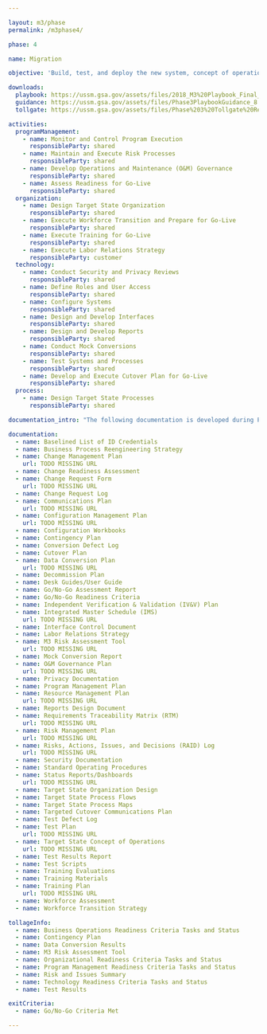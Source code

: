 ```yaml
---

layout: m3/phase
permalink: /m3phase4/

phase: 4

name: Migration

objective: 'Build, test, and deploy the new system, concept of operations, and workforce design. An Agile approach should be adopted for this Phase. Note: The activities in this Phase are organized by workstream and do not appear sequentially.'

downloads:
  playbook: https://ussm.gsa.gov/assets/files/2018_M3%20Playbook_Final_Phase%203.pdf
  guidance: https://ussm.gsa.gov/assets/files/Phase3PlaybookGuidance_8.30.18FINAL.pdf
  tollgate: https://ussm.gsa.gov/assets/files/Phase%203%20Tollgate%20Review8.30.18.pptx

activities:
  programManagement:
    - name: Monitor and Control Program Execution
      responsibleParty: shared
    - name: Maintain and Execute Risk Processes
      responsibleParty: shared
    - name: Develop Operations and Maintenance (O&M) Governance
      responsibleParty: shared
    - name: Assess Readiness for Go-Live
      responsibleParty: shared
  organization:
    - name: Design Target State Organization
      responsibleParty: shared
    - name: Execute Workforce Transition and Prepare for Go-Live
      responsibleParty: shared
    - name: Execute Training for Go-Live
      responsibleParty: shared
    - name: Execute Labor Relations Strategy
      responsibleParty: customer
  technology:
    - name: Conduct Security and Privacy Reviews
      responsibleParty: shared
    - name: Define Roles and User Access
      responsibleParty: shared
    - name: Configure Systems
      responsibleParty: shared
    - name: Design and Develop Interfaces
      responsibleParty: shared
    - name: Design and Develop Reports
      responsibleParty: shared
    - name: Conduct Mock Conversions
      responsibleParty: shared
    - name: Test Systems and Processes
      responsibleParty: shared
    - name: Develop and Execute Cutover Plan for Go-Live
      responsibleParty: shared
  process:
    - name: Design Target State Processes
      responsibleParty: shared

documentation_intro: "The following documentation is developed during Phase 4 and is used to inform the Phase 4 Progress Review discussion. Agencies purchasing transaction processing services only will identify relevant activities and examples for their project using the M3 Services Tailoring Guide."

documentation:
  - name: Baselined List of ID Credentials
  - name: Business Process Reengineering Strategy
  - name: Change Management Plan
    url: TODO MISSING URL
  - name: Change Readiness Assessment
  - name: Change Request Form
    url: TODO MISSING URL
  - name: Change Request Log
  - name: Communications Plan
    url: TODO MISSING URL
  - name: Configuration Management Plan
    url: TODO MISSING URL
  - name: Configuration Workbooks
  - name: Contingency Plan
  - name: Conversion Defect Log
  - name: Cutover Plan
  - name: Data Conversion Plan
    url: TODO MISSING URL
  - name: Decommission Plan
  - name: Desk Guides/User Guide
  - name: Go/No-Go Assessment Report
  - name: Go/No-Go Readiness Criteria
  - name: Independent Verification & Validation (IV&V) Plan
  - name: Integrated Master Schedule (IMS)
    url: TODO MISSING URL
  - name: Interface Control Document
  - name: Labor Relations Strategy
  - name: M3 Risk Assessment Tool
    url: TODO MISSING URL
  - name: Mock Conversion Report
  - name: O&M Governance Plan
    url: TODO MISSING URL
  - name: Privacy Documentation
  - name: Program Management Plan
  - name: Resource Management Plan
    url: TODO MISSING URL
  - name: Reports Design Document
  - name: Requirements Traceability Matrix (RTM)
    url: TODO MISSING URL
  - name: Risk Management Plan
    url: TODO MISSING URL
  - name: Risks, Actions, Issues, and Decisions (RAID) Log
    url: TODO MISSING URL
  - name: Security Documentation
  - name: Standard Operating Procedures
  - name: Status Reports/Dashboards
    url: TODO MISSING URL
  - name: Target State Organization Design
  - name: Target State Process Flows
  - name: Target State Process Maps
  - name: Targeted Cutover Communications Plan
  - name: Test Defect Log
  - name: Test Plan
    url: TODO MISSING URL
  - name: Target State Concept of Operations
    url: TODO MISSING URL
  - name: Test Results Report
  - name: Test Scripts
  - name: Training Evaluations
  - name: Training Materials
  - name: Training Plan
    url: TODO MISSING URL
  - name: Workforce Assessment
  - name: Workforce Transition Strategy

tollageInfo:
  - name: Business Operations Readiness Criteria Tasks and Status
  - name: Contingency Plan
  - name: Data Conversion Results
  - name: M3 Risk Assessment Tool
  - name: Organizational Readiness Criteria Tasks and Status
  - name: Program Management Readiness Criteria Tasks and Status
  - name: Risk and Issues Summary
  - name: Technology Readiness Criteria Tasks and Status
  - name: Test Results

exitCriteria:
  - name: Go/No-Go Criteria Met

---
```

